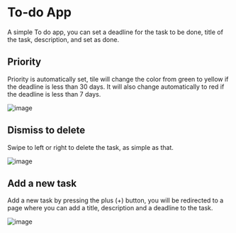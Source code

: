 # To-do App

A simple To do app, you can set a deadline for the task to be done, title of the task, description, and set as done.

## Priority

Priority is automatically set, tile will change the color from green to yellow if the deadline is less than 30 days.
It will also change automatically to red if the deadline is less than 7 days.

![image](https://user-images.githubusercontent.com/57274392/127708355-e631b2c4-ffe5-4670-b418-fd69285882e8.png)

## Dismiss to delete

Swipe to left or right to delete the task, as simple as that.

![image](https://user-images.githubusercontent.com/57274392/127709489-f1d61d51-add3-40e7-94ce-96fab99cd9ba.png)

## Add a new task

Add a new task by pressing the plus (+) button, you will be redirected to a page where you can add a title, description and a deadline to the task.

![image](https://user-images.githubusercontent.com/57274392/127709730-8c1ba176-4fcb-48b5-b3c7-20796dcb9b4c.png)




